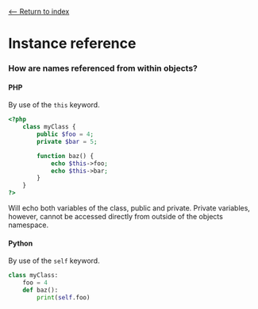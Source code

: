 [<-- Return to index](../README.md)
# Instance reference

### How are names referenced from within objects?
#### PHP
By use of the `this` keyword.
```php
<?php
    class myClass {
        public $foo = 4;
        private $bar = 5;

        function baz() {
            echo $this->foo;
            echo $this->bar;
        }
    }
?>
```
Will echo both variables of the class, public and private. Private variables, however, cannot be accessed directly from outside of the objects namespace.
#### Python
By use of the `self` keyword.
```python
class myClass:
    foo = 4
    def baz():
        print(self.foo)
```
